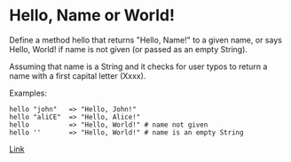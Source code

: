 # Hello, Name or World!

Define a method hello that returns "Hello, Name!" to a given name, or says Hello, World! if name is not given (or passed as an empty String).

Assuming that name is a String and it checks for user typos to return a name with a first capital letter (Xxxx).

Examples:

    hello "john"   => "Hello, John!"
    hello "aliCE"  => "Hello, Alice!"
    hello          => "Hello, World!" # name not given
    hello ''       => "Hello, World!" # name is an empty String

[Link](https://www.codewars.com/kata/57e3f79c9cb119374600046b/train/javascript)